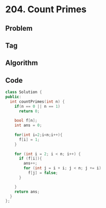 # 204. Count Primes
## Problem

## Tag

## Algorithm

## Code

```cpp
class Solution {
public:
  int countPrimes(int n) {
    if(n == 0 || n == 1)
      return 0;
    
    bool f[n];
    int ans = 0;
    
    for(int i=2;i<n;i++){
      f[i] = 1;
    }
    
    for (int i = 2; i < n; i++) {
      if (f[i]){
        ans++;
        for (int j = i + i; j < n; j += i) 
          f[j] = false;
      }

    }
    return ans;
  }
};
```